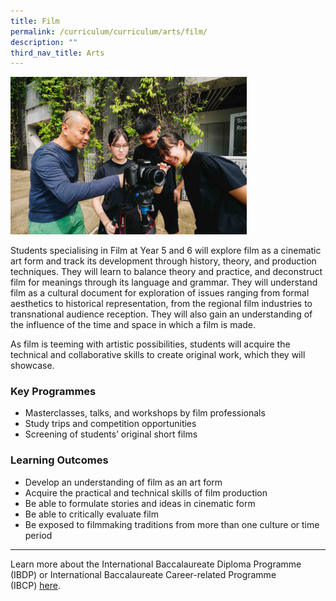 ```yaml
---
title: Film
permalink: /curriculum/curriculum/arts/film/
description: ""
third_nav_title: Arts
---
```

<img style="width:75%" src="/images/film%20%20.jpg">
		 
Students specialising in Film at Year 5 and 6 will explore film as a cinematic art form and track its development through history, theory, and production techniques. They will learn to balance theory and practice, and deconstruct film for meanings through its language and grammar. They will understand film as a cultural document for exploration of issues ranging from formal aesthetics to historical representation, from the regional film industries to transnational audience reception. They will also gain an understanding of the influence of the time and space in which a film is made.  
  
As film is teeming with artistic possibilities, students will acquire the technical and collaborative skills to create original work, which they will showcase.

### Key Programmes

*   Masterclasses, talks, and workshops by film professionals
*   Study trips and competition opportunities
*   Screening of students’ original short films

### Learning Outcomes

*   Develop an understanding of film as an art form
*   Acquire the practical and technical skills of film production
*   Be able to formulate stories and ideas in cinematic form
*   Be able to critically evaluate film
*   Be exposed to filmmaking traditions from more than one culture or time period

* * *

Learn more about the International Baccalaureate Diploma Programme (IBDP) or International Baccalaureate Career-related Programme (IBCP)&nbsp;[here](/why-sota/ib).